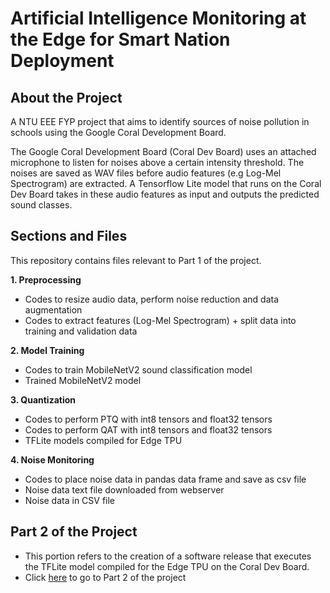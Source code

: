 # Artificial Intelligence Monitoring at the Edge for Smart Nation Deployment

## About the Project 

A NTU EEE FYP project that aims to identify sources of noise pollution in schools using the Google Coral Development Board.

The Google Coral Development Board (Coral Dev Board) uses an attached microphone to listen for noises above a certain intensity threshold. The noises are saved as WAV files before audio features (e.g Log-Mel Spectrogram) are extracted. A Tensorflow Lite model that runs on the Coral Dev Board takes in these audio features as input and outputs the predicted sound classes.

## Sections and Files 

This repository contains files relevant to Part 1 of the project.

**1. Preprocessing**

* Codes to resize audio data, perform noise reduction and data augmentation
* Codes to extract features (Log-Mel Spectrogram) + split data into training and validation data

**2. Model Training**

* Codes to train MobileNetV2 sound classification model
* Trained MobileNetV2 model

**3. Quantization**

* Codes to perform PTQ with int8 tensors and float32 tensors
* Codes to perform QAT with int8 tensors and float32 tensors
* TFLite models compiled for Edge TPU

**4. Noise Monitoring**

* Codes to place noise data in pandas data frame and save as csv file
* Noise data text file downloaded from webserver
* Noise data in CSV file

## Part 2 of the Project

* This portion refers to the creation of a software release that executes the TFLite model compiled for the Edge TPU on the Coral Dev Board.
* Click [here](https://github.com/xychong/noise_analyzer) to go to Part 2 of the project
